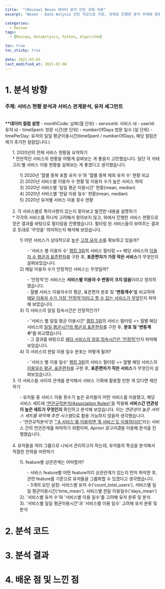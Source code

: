 ```yaml
---
title:  "[Review] Nexon 데이터 분석 인턴 과제 리뷰"
excerpt: "Nexon - Data Anlysis 인턴 직군으로 지원, 과제로 진행한 분석 주제와 방향, 코드를 뜯어보며 무엇을 남겼는지 고민해 보자."

categories:
  - Review
tags:
  - [Review, DataAnlysis, Python, Algorithm]

toc: true
toc_sticky: true
 
date: 2021-03-05
last_modified_at: 2021-03-08
---
```


# 1. 분석 방향
### 주제: 서비스 현황 분석과 서비스 관계분석, 유저 세그먼트
<br>
<strong>**데이터 컬럼 설명</strong>
- monthCode: 날짜(월 단위)
- serviceId: 서비스 id
- userId: 유저 id
- timeSpent: 방문 시간(분 단위)
- numberOfDays 방문 일수 (일 단위)
- timePerDay: 유저의 일일 평균이용시간(timeSpent / numberOfDays, 해당 컬럼은 제가 추가한 컬럼입니다.)

<ol>
1. 2020년의 전체 서비스 현황을 요약하기<br>
  * 전반적인 서비스의 현황을 어떻게 살펴보는 게 좋을지 고민했습니다. 일단 각 카테고리 별 서비스 이용 현황을 살펴보는 게 좋겠다고 생각했습니다.
<ol>
1) 2020년 '월별 중복 포함 유저 수'와 '월별 중복 제외 유저 수' 현황 비교<br>
2) 2020년 서비스별 이용자 수 현황 및 이용자 수가 높은 서비스 파악<br>
3) 2020년 서비스별 '일일 평균 이용시간' 현황(mean, median)<br>
4) 2020년 서비스별 '한달 이용 일수' 현황(mean, median)<br>
5) 2020년 유저별 서비스 이용 횟수 현황<br>
</ol>
<br>
2. 각 서비스별로 특이사항이 있는지 찾아보고 발견한 내용을 설명하기<br>
  * 각각의 서비스를 하나씩 고려해서 찾아보지 않고, 위에서 진행한 서비스 현황으로 얻은 결과를 바탕으로 필터링을 진행했습니다. 필터링 된 서비스들이 보여주는 결과로 토대로 '무엇을' 의미하는지 해석해 보았습니다.
<ol>
1) 어떤 서비스가 상대적으로 높은 <u>고정 유저 수</u>를 확보하고 있을까?<br>
<ul>
- '서비스 별 이용자 수' <u>랭킹 3위</u>의 서비스 필터링 => 해당 서비스의 <u>이용자 수 평균과 표준편차</u>를 구한 후, <strong>표준편차가 가장 작은 서비스</strong>가 무엇인지 살펴보았습니다.<br>
</ul>
2) 매달 이용자 수가 안정적인 서비스는 무엇일까?<br>
<ul>
- '안정적'인 서비스는 <strong>서비스별 이용자 수 변동이 크지 않음</strong>이라고 정의하였습니다.<br>
- 월별 서비스 이용자수의 평균, 표준편차 분포 및 <strong>'변동계수'</strong>를 비교하여 <u>매달 이용자 수가 가장 '안정적'이라고 할 수 있는 서비스가 무엇</u>인지 파악해 보았습니다.
</ul>
3) 각 서비스의 일일 접속시간은 안정적인가?<br>
<ul>
- '서비스 별 일일 평균 이용시간' <u>랭킹 3위</u>의 서비스 필터링 => 월별 해당 서비스의 <u>일일 평균시간의 평균과 표준편차</u>를 구한 후, <strong>분포 및 '변동계수'</strong>를 비교했습니다.<br>
- 그 결과를 바탕으로 <u>헤딩 서비스의 일일 접속시간은 '안정적'</u>인지 파악해 보았습니다.
</ul>
4) 각 서비스의 한달 이용 일수 분포는 어떻게 될까?<br>
<ul>
- '서비스 별 이용 일수' <u>랭킹 3위</u>의 서비스 필터링 => 월별 해당 서비스의 <u>이용일수 평균, 표준편차</u>를 구한 후, <strong>표준편차가 작은 서비스</strong>가 무엇인지 살펴보았습니다.<br>

</ul>
</ol>
3. 각 서비스들 사이의 관계를 분석해서 서비스 기획에 활용할 만한 게 있다면 제안하기<br>
<ul>
- 유저들 중 서비스 이용 횟수가 높은 유저들이 어떤 서비스를 이용했고, 해당 서비스 세트에 <u>'연관규칙분석(Association Rules)'</u>을 적용해 <strong>서비스간 연관성이 높은 세트가 무엇인지</strong> 확인하고 분석해 보았습니다. 이는 <em>연관성이 높은 서비스 세트를 파악해 추천 시스템</em>으료 활용 가능하지 않을까 생각했습니다. <br>
- '연관규칙분석'은 <u>"'A 서비스'를 이용하면 'B 서비스'도 이용하더라"</u>라는 서비스 간의 연관관계를 파악하기 위함이며, <em>Apriori 알고리즘</em>을 이용해 분석을 진행했습니다.<br>
</ul>
<br>
4. 유저들을 여러 그룹으로 나눠서 관리하고자 하는데, 유저들의 특성을 분석해서 적절한 전략을 마련하기<br>
<ol>
1). feature별 상관관계는 어떠할까?<br>
<ul>
- 서비스 feature별 어떤 feature끼리 상관관계가 있는지 먼저 파악한 후, 관련 feature를 기준으로 유저들을 그룹화할 수 있겠다고 생각했습니다.<br>
- 3개의 요인 설정: 서비스별 유저 수('count_total_users'), 서비스별 일일 평균이용시간('time_mean'), 서비스별 한달 이용일수('days_mean')<br>
</ul>
2). '서비스별 유저 수'와 '서비스별 이용 일수'를 고려해 유저 분류 및 분석<br>
3). '서비스별 일일 평균이용시간'과 '서비스별 이용 일수' 고려해 유저 분류 및 분석<br>
</ol>
</ol>
 
# 2. 분석 코드

# 3. 분석 결과

# 4. 배운 점 및 느낀 점